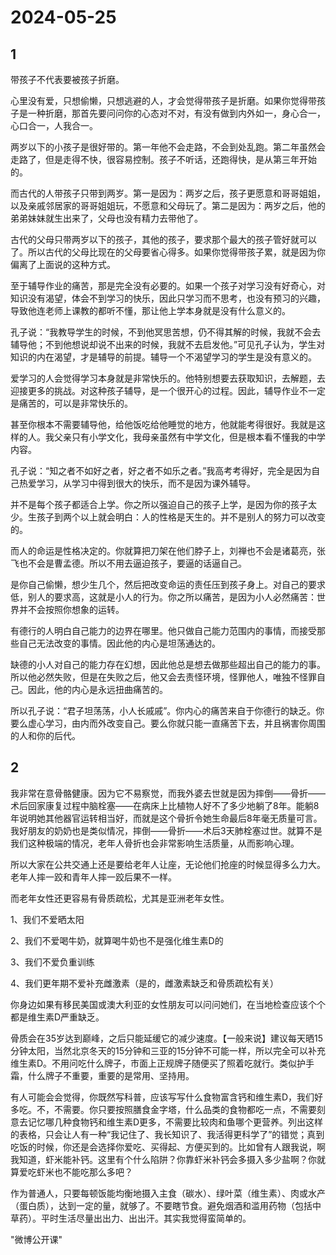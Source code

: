 # 2024-05-25

## 1


带孩子不代表要被孩子折磨。

心里没有爱，只想偷懒，只想逃避的人，才会觉得带孩子是折磨。如果你觉得带孩子是一种折磨，那首先要问问你的心态对不对，有没有做到内外如一，身心合一，心口合一，人我合一。

两岁以下的小孩子是很好带的。第一年他不会走路，不会到处乱跑。第二年虽然会走路了，但是走得不快，很容易控制。孩子不听话，还跑得快，是从第三年开始的。

而古代的人带孩子只带到两岁。第一是因为：两岁之后，孩子更愿意和哥哥姐姐，以及亲戚邻居家的哥哥姐姐玩，不愿意和父母玩了。第二是因为：两岁之后，他的弟弟妹妹就生出来了，父母也没有精力去带他了。

古代的父母只带两岁以下的孩子，其他的孩子，要求那个最大的孩子管好就可以了。所以古代的父母比现在的父母要省心得多。如果你觉得带孩子累，就是因为你偏离了上面说的这种方式。

至于辅导作业的痛苦，那是完全没有必要的。如果一个孩子对学习没有好奇心，对知识没有渴望，体会不到学习的快乐，因此只学习而不思考，也没有预习的兴趣，导致他连老师上课教的都听不懂，那让他上学本身就是没有什么意义的。

孔子说：“我教导学生的时候，不到他冥思苦想，仍不得其解的时候，我就不会去辅导他；不到他想说却说不出来的时候，我就不去启发他。”可见孔子认为，学生对知识的内在渴望，才是辅导的前提。辅导一个不渴望学习的学生是没有意义的。

爱学习的人会觉得学习本身就是非常快乐的。他特别想要去获取知识，去解题，去迎接更多的挑战。对这种孩子辅导，是一个很开心的过程。因此，辅导作业不一定是痛苦的，可以是非常快乐的。

甚至你根本不需要辅导他，给他饭吃给他睡觉的地方，他就能考得很好。我就是这样的人。我父亲只有小学文化，我母亲虽然有中学文化，但是根本看不懂我的中学内容。

孔子说：“知之者不如好之者，好之者不如乐之者。”我高考考得好，完全是因为自己热爱学习，从学习中得到很大的快乐，而不是因为课外辅导。

并不是每个孩子都适合上学。你之所以强迫自己的孩子上学，是因为你的孩子太少。生孩子到两个以上就会明白：人的性格是天生的。并不是别人的努力可以改变的。

而人的命运是性格决定的。你就算把刀架在他们脖子上，刘禅也不会是诸葛亮，张飞也不会是曹孟德。所以不用去逼迫孩子，要逼的话逼自己。

是你自己偷懒，想少生几个，然后把改变命运的责任压到孩子身上。对自己的要求低，别人的要求高，这就是小人的行为。你之所以痛苦，是因为小人必然痛苦：世界并不会按照你想象的运转。

有德行的人明白自己能力的边界在哪里。他只做自己能力范围内的事情，而接受那些自己无法改变的事情。因此他的内心是坦荡通达的。

缺德的小人对自己的能力存在幻想，因此他总是想去做那些超出自己的能力的事。所以他必然失败，但是在失败之后，他又会去责怪环境，怪罪他人，唯独不怪罪自己。因此，他的内心是永远扭曲痛苦的。

所以孔子说：“君子坦荡荡，小人长戚戚”。你内心的痛苦来自于你德行的缺乏。你要么虚心学习，由内而外改变自己。要么你就只能一直痛苦下去，并且祸害你周围的人和你的后代。






## 2


我非常在意骨骼健康。因为它不易察觉，而我外婆去世就是因为摔倒——骨折——术后回家康复过程中脑栓塞——在病床上比植物人好不了多少地躺了8年。能躺8年说明她其他器官运转相当好，而就是这个骨折令她生命最后8年毫无质量可言。我好朋友的奶奶也是类似情况，摔倒——骨折——术后3天肺栓塞过世。就算不是我们这种极端的情况，老年人骨折也会非常影响生活质量，从而影响心理。

所以大家在公共交通上还是要给老年人让座，无论他们抢座的时候显得多么力大。老年人摔一跤和青年人摔一跤后果不一样。

而老年女性还更容易有骨质疏松，尤其是亚洲老年女性。

1、我们不爱晒太阳

2、我们不爱喝牛奶，就算喝牛奶也不是强化维生素D的

3、我们不爱负重训练

4、我们更年期不爱补充雌激素（是的，雌激素缺乏和骨质疏松有关）

你身边如果有移民美国或澳大利亚的女性朋友可以问问她们，在当地检查应该个个都是维生素D严重缺乏。

骨质会在35岁达到巅峰，之后只能延缓它的减少速度。【一般来说】建议每天晒15分钟太阳，当然北京冬天的15分钟和三亚的15分钟不可能一样，所以完全可以补充维生素D。不用问吃什么牌子，市面上正规牌子随便买了照着吃就行。类似护手霜，什么牌子不重要，重要的是常用、坚持用。

有人可能会会觉得，你既然写科普，应该写写什么食物富含钙和维生素D，我们好多吃。不，不需要。你只要按照膳食金字塔，什么品类的食物都吃一点，不需要刻意去记忆哪几种食物钙和维生素D更多，不需要比较肉和鱼哪个更营养。列出这样的表格，只会让人有一种“我记住了、我长知识了、我活得更科学了”的错觉；真到吃饭的时候，你还是会选择你爱吃、买得起、方便买到的。比如曾有人跟我说，啊我知道，虾米能补钙。这里有个什么陷阱？你靠虾米补钙会多摄入多少盐啊？你就算爱吃虾米也不能吃那么多吧？

作为普通人，只要每顿饭能均衡地摄入主食（碳水）、绿叶菜（维生素）、肉或水产（蛋白质），达到一定的量，就够了。不要瞎节食。避免烟酒和滥用药物（包括中草药）。平时生活尽量出出力、出出汗。其实我觉得蛮简单的。

"微博公开课"






